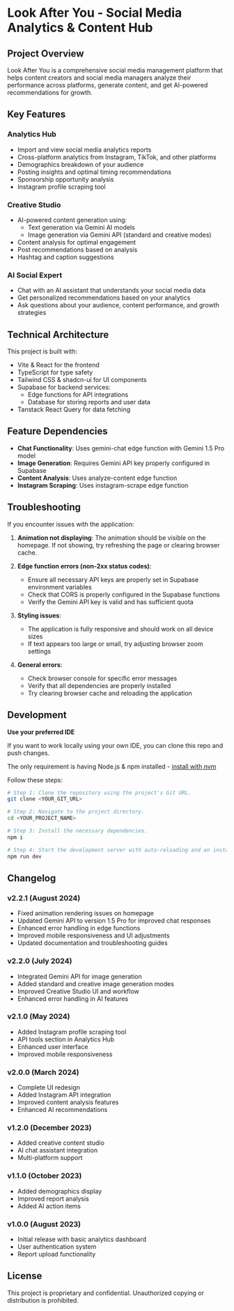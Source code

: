 
# Look After You - Social Media Analytics & Content Hub

## Project Overview

Look After You is a comprehensive social media management platform that helps content creators and social media managers analyze their performance across platforms, generate content, and get AI-powered recommendations for growth.

## Key Features

### Analytics Hub
- Import and view social media analytics reports
- Cross-platform analytics from Instagram, TikTok, and other platforms
- Demographics breakdown of your audience
- Posting insights and optimal timing recommendations
- Sponsorship opportunity analysis
- Instagram profile scraping tool

### Creative Studio
- AI-powered content generation using:
  - Text generation via Gemini AI models
  - Image generation via Gemini API (standard and creative modes)
- Content analysis for optimal engagement
- Post recommendations based on analysis
- Hashtag and caption suggestions

### AI Social Expert
- Chat with an AI assistant that understands your social media data
- Get personalized recommendations based on your analytics
- Ask questions about your audience, content performance, and growth strategies

## Technical Architecture

This project is built with:

- Vite & React for the frontend
- TypeScript for type safety
- Tailwind CSS & shadcn-ui for UI components
- Supabase for backend services:
  - Edge functions for API integrations
  - Database for storing reports and user data
- Tanstack React Query for data fetching

## Feature Dependencies

- **Chat Functionality**: Uses gemini-chat edge function with Gemini 1.5 Pro model
- **Image Generation**: Requires Gemini API key properly configured in Supabase
- **Content Analysis**: Uses analyze-content edge function
- **Instagram Scraping**: Uses instagram-scrape edge function

## Troubleshooting

If you encounter issues with the application:

1. **Animation not displaying**: The animation should be visible on the homepage. If not showing, try refreshing the page or clearing browser cache.

2. **Edge function errors (non-2xx status codes)**:
   - Ensure all necessary API keys are properly set in Supabase environment variables
   - Check that CORS is properly configured in the Supabase functions
   - Verify the Gemini API key is valid and has sufficient quota

3. **Styling issues**:
   - The application is fully responsive and should work on all device sizes
   - If text appears too large or small, try adjusting browser zoom settings

4. **General errors**:
   - Check browser console for specific error messages
   - Verify that all dependencies are properly installed
   - Try clearing browser cache and reloading the application

## Development

**Use your preferred IDE**

If you want to work locally using your own IDE, you can clone this repo and push changes.

The only requirement is having Node.js & npm installed - [install with nvm](https://github.com/nvm-sh/nvm#installing-and-updating)

Follow these steps:

```sh
# Step 1: Clone the repository using the project's Git URL.
git clone <YOUR_GIT_URL>

# Step 2: Navigate to the project directory.
cd <YOUR_PROJECT_NAME>

# Step 3: Install the necessary dependencies.
npm i

# Step 4: Start the development server with auto-reloading and an instant preview.
npm run dev
```

## Changelog

### v2.2.1 (August 2024)
- Fixed animation rendering issues on homepage
- Updated Gemini API to version 1.5 Pro for improved chat responses
- Enhanced error handling in edge functions
- Improved mobile responsiveness and UI adjustments
- Updated documentation and troubleshooting guides

### v2.2.0 (July 2024)
- Integrated Gemini API for image generation
- Added standard and creative image generation modes
- Improved Creative Studio UI and workflow
- Enhanced error handling in AI features

### v2.1.0 (May 2024)
- Added Instagram profile scraping tool
- API tools section in Analytics Hub
- Enhanced user interface
- Improved mobile responsiveness

### v2.0.0 (March 2024)
- Complete UI redesign
- Added Instagram API integration
- Improved content analysis features
- Enhanced AI recommendations

### v1.2.0 (December 2023)
- Added creative content studio
- AI chat assistant integration
- Multi-platform support

### v1.1.0 (October 2023)
- Added demographics display
- Improved report analysis
- Added AI action items

### v1.0.0 (August 2023)
- Initial release with basic analytics dashboard
- User authentication system
- Report upload functionality

## License

This project is proprietary and confidential. Unauthorized copying or distribution is prohibited.
